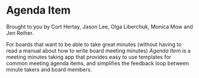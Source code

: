 Agenda Item
=============

Brought to you by Cort Hertay, Jason Lee, Olga Liberchuk, Monica Mow and Jen Reiher.

For boards that want to be able to take great minutes (without having to read a manual about how to write board meeting minutes) *Agenda Item* is a meeting minutes taking app that provides easy to use templates for common meeting agenda items, and simplifies the feedback loop between minute takers and board members.

